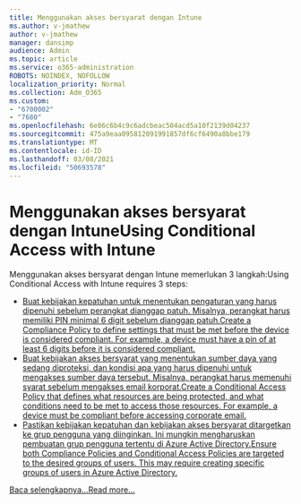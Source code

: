 ```yaml
---
title: Menggunakan akses bersyarat dengan Intune
ms.author: v-jmathew
author: v-jmathew
manager: dansimp
audience: Admin
ms.topic: article
ms.service: o365-administration
ROBOTS: NOINDEX, NOFOLLOW
localization_priority: Normal
ms.collection: Adm_O365
ms.custom:
- "6700002"
- "7680"
ms.openlocfilehash: 6e86c6b4c9c6adcbeac504acd5a10f2139d04237
ms.sourcegitcommit: 475a9eaa095812091991857df6cf6490a8bbe179
ms.translationtype: MT
ms.contentlocale: id-ID
ms.lasthandoff: 03/08/2021
ms.locfileid: "50693578"
---
```

# <a name="using-conditional-access-with-intune"></a><span data-ttu-id="1f421-102">Menggunakan akses bersyarat dengan Intune</span><span class="sxs-lookup"><span data-stu-id="1f421-102">Using Conditional Access with Intune</span></span>

<span data-ttu-id="1f421-103">Menggunakan akses bersyarat dengan Intune memerlukan 3 langkah:</span><span class="sxs-lookup"><span data-stu-id="1f421-103">Using Conditional Access with Intune requires 3 steps:</span></span>

- [<span data-ttu-id="1f421-104">Buat kebijakan kepatuhan untuk menentukan pengaturan yang harus dipenuhi sebelum perangkat dianggap patuh. Misalnya, perangkat harus memiliki PIN minimal 6 digit sebelum dianggap patuh.</span><span class="sxs-lookup"><span data-stu-id="1f421-104">Create a Compliance Policy to define settings that must be met before the device is considered compliant. For example, a device must have a pin of at least 6 digits before it is considered compliant.</span></span>](https://docs.microsoft.com/mem/intune/protect/create-compliance-policy)
- [<span data-ttu-id="1f421-105">Buat kebijakan akses bersyarat yang menentukan sumber daya yang sedang diproteksi, dan kondisi apa yang harus dipenuhi untuk mengakses sumber daya tersebut. Misalnya, perangkat harus memenuhi syarat sebelum mengakses email korporat.</span><span class="sxs-lookup"><span data-stu-id="1f421-105">Create a Conditional Access Policy that defines what resources are being protected, and what conditions need to be met to access those resources. For example, a device must be compliant before accessing corporate email.</span></span>](https://docs.microsoft.com/mem/intune/protect/tutorial-protect-email-on-unmanaged-devices#create-conditional-access-policies)
- [<span data-ttu-id="1f421-106">Pastikan kebijakan kepatuhan dan kebijakan akses bersyarat ditargetkan ke grup pengguna yang diinginkan. Ini mungkin mengharuskan pembuatan grup pengguna tertentu di Azure Active Directory.</span><span class="sxs-lookup"><span data-stu-id="1f421-106">Ensure both Compliance Policies and Conditional Access Policies are targeted to the desired groups of users. This may require creating specific groups of users in Azure Active Directory.</span></span>](https://docs.microsoft.com/troubleshoot/mem/intune/troubleshoot-conditional-access)

[<span data-ttu-id="1f421-107">Baca selengkapnya...</span><span class="sxs-lookup"><span data-stu-id="1f421-107">Read more...</span></span>](https://docs.microsoft.com/mem/intune/protect/device-compliance-get-started)
